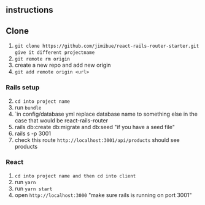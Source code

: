 ## instructions

## Clone 

1. `git clone https://github.com/jimibue/react-rails-router-starter.git`
`give it different projectname`
2. `git remote rm origin`
3. create a new repo and add new origin
4. `git add remote origin <url>`

### Rails setup

2. `cd into project name`
3. run `bundle`
4. `in config/database yml replace database name to something else in
  the case that would be react-rails-router
5. rails db:create db:migrate and db:seed "if you have a seed file"
6. rails s -p 3001
7. check this route `http://localhost:3001/api/products` should see products

### React

1. `cd into project name and then cd into client`
2. run `yarn`
3. run `yarn start`
4. open `http://localhost:3000` "make sure rails is running on port 3001"

